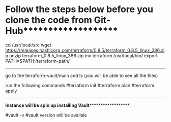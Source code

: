 # ********************Follow the steps below before you clone the code from Git-Hub***************************************

cd /usr/local/src
wget https://releases.hashicorp.com/terraform/0.8.5/terraform_0.8.5_linux_386.zip
unzip terraform_0.8.5_linux_386.zip
mv terraform /usr/local/bin/
export PATH=$PATH:/terraform-path/

-----------------------------------------------------------------------------
go to the terraform-vault/main and ls (you will be able to see all the files)
 
run the following commands
#terraform init
#terraform plan
#terraform apply

------------------------------------------------------------------------------

********Instance will be spin up installing Vault**************************

#vault -v  #vault version will be availale
